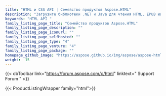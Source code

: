 ```yaml
---
title: "HTML и CSS API | Семейство продуктов Aspose.HTML"
description: "Загрузите библиотеки .NET и Java для чтения HTML, EPUB или MHTML. Редактируйте или визуализируйте в PDF, изображение, Markdown, MHTML. Объединяйте HTML, EPUB или извлекайте текст и изображения из файлов HTML, XHTML, MHTML, EPUB, SVG."
keywords: "HTML API "
family_listing_page_title: "Семейство продуктов Aspose.HTML"
family_listing_page_description: ""
family_listing_page_iconurl: ""
family_listing_page_selfHosted: ""
family_listing_page_type: "4"
family_listing_page_venture: "4"
family_listing_page_package: ""
homepage_github_image: "https://aspose.github.io/img/aspose/aspose-html.png"
weight:  15
---
```


{{< dbToolbar link="https://forum.aspose.com/c/html" linktext=" Support Forum " >}}

{{< ProductListingWrapper family="html">}}

